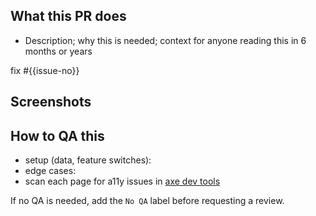 ## What this PR does

* Description; why this is needed; context for anyone reading this in 6 months or years

fix #{{issue-no}}

## Screenshots

## How to QA this

* setup (data, feature switches):
* edge cases:
* scan each page for a11y issues in [axe dev tools](https://www.deque.com/axe/devtools/)

If no QA is needed, add the `No QA` label before requesting a review.
